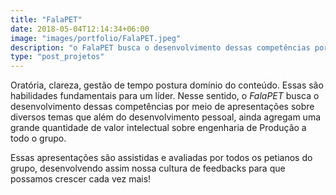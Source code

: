 ```yaml
---
title: "FalaPET"
date: 2018-05-04T12:14:34+06:00
image: "images/portfolio/FalaPET.jpeg"
description: "o FalaPET busca o desenvolvimento dessas competências por meio de apresentações sobre diversos temas que além do desenvolvimento pessoal"
type: "post_projetos"
--- 
```


Oratória, clareza, gestão de tempo postura domínio do conteúdo. Essas são habilidades fundamentais para um líder. Nesse sentido, o _FalaPET_ busca o desenvolvimento dessas competências por meio de apresentações sobre diversos temas que além do desenvolvimento pessoal, ainda agregam uma grande quantidade de valor intelectual sobre engenharia de Produção a todo o grupo.

Essas apresentações são assistidas e avaliadas por todos os petianos do grupo, desenvolvendo assim nossa cultura de feedbacks para que possamos crescer cada vez mais!








